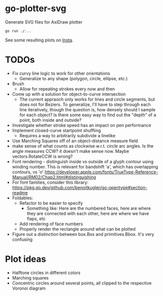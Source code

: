 # go-plotter-svg
Generate SVG files for AxiDraw plotter

`go run ./...`

See some resulting plots on [Insta](https://www.instagram.com/cube.gif/).

# TODOs

* Fix curvy line logic to work for other orientations
  * Generalize to any shape (polygon, circle, ellipse, etc.)
* Brush
	* Allow for repeating strokes every now and then
* Come up with a solution for object-to-curve intersection
  * The current appraoch only works for lines and circle segments, but does not for Beziers. To generalize, I'll have to step through each line iteratively, though the question is, how densely should I sample for each object? Is there some easy way to find out the "depth" of a point, both inside and outside?
* Investigate whether stroke speed has an impact on pen performance
* Implement closed-curve startpoint shuffling
  * Requires a way to arbitrarily subdivide a linelike
* Use Marching Squares off of an object-distance measure field
* make sense of what counts as clockwise w.r.t. circle arc angles. Is the angle measures CCW? it doesn't make sense now. Maybe vectors.RotateCCW is wrong?
* Font rendering - distinguish inside vs outside of a glyph contour using winding number. This is relevant for bandshift 'a', which has overlapping contours, vs 'o'
  https://developer.apple.com/fonts/TrueType-Reference-Manual/RM02/Chap2.html#distinguishing
* For font families, consider this library:
  https://pkg.go.dev/github.com/benoitkugler/go-opentype#section-readme
* Foldables:
  * Refactor to be easier to specify
    * Something like: Here are the numbered faces, here are where they are connected with each other, here are where we have flaps, etc
  * Add rendering of face numbers
  * Properly render the rectangle around what can be plotted
* Figure out a distinction between box.Box and primitives.Bbox. It's very confusing

# Plot ideas

* Halftone circles in different colors
* Marching squares
* Concentric circles around several points, all clipped to the respective Voronoi diagram
